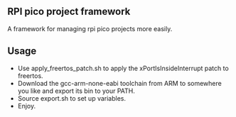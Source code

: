 ## RPI pico project framework
A framework for managing rpi pico projects more easily.
## Usage
- Use apply_freertos_patch.sh to apply the xPortIsInsideInterrupt patch to freertos.
- Download the gcc-arm-none-eabi toolchain from ARM to somewhere you like and export its bin to your PATH.
- Source export.sh to set up variables.
- Enjoy.